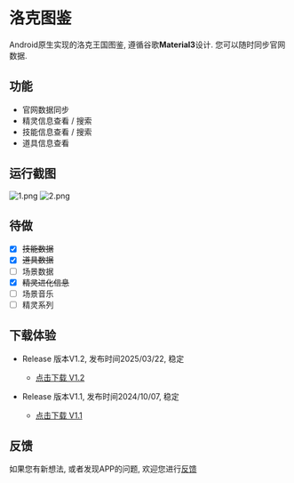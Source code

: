 # 洛克图鉴
Android原生实现的洛克王国图鉴, 遵循谷歌**Material3**设计. 您可以随时同步官网数据.

## 功能
- 官网数据同步
- 精灵信息查看 / 搜索
- 技能信息查看 / 搜索
- 道具信息查看

## 运行截图
![1.png](https://s2.loli.net/2024/10/07/Gct4Vumx6f2wDkH.png)
![2.png](https://s2.loli.net/2024/10/07/rc6lNhExRt1k2Si.png)

## 待做
- [x] ~~技能数据~~
- [x] ~~道具数据~~
- [ ] 场景数据
- [x] ~~精灵进化信息~~
- [ ] 场景音乐
- [ ] 精灵系列

## 下载体验
+ Release 版本V1.2, 发布时间2025/03/22, 稳定
  - [点击下载 V1.2](https://github.com/roco-kindom/picture-book-open/releases/download/release_v1.2/release_v1.2.apk)

+ Release 版本V1.1, 发布时间2024/10/07, 稳定
  - [点击下载 V1.1](https://github.com/roco-kindom/picture-book-open/releases/download/release_v1.1/release_v1.1.apk)
 
## 反馈
如果您有新想法, 或者发现APP的问题, 欢迎您进行[反馈](https://github.com/roco-kindom/picture-book-open/issues)
